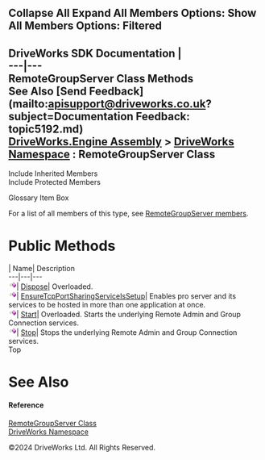        

 Collapse All Expand All  Members Options: Show All  Members Options: Filtered   
---  
DriveWorks SDK Documentation  |   
---|---  
RemoteGroupServer Class Methods   
See Also [Send Feedback](mailto:apisupport@driveworks.co.uk?subject=Documentation Feedback: topic5192.md)  
[DriveWorks.Engine Assembly](topic2156.md) > [DriveWorks Namespace](topic2159.md) : RemoteGroupServer Class  
---  
  
Include Inherited Members    
Include Protected Members    


Glossary Item Box

For a list of all members of this type, see [RemoteGroupServer members](topic5193.md).

# Public Methods

| Name| Description  
---|---|---  
![Public Method](dotnetimages/publicMethod.gif)| [Dispose](topic5199.md)| Overloaded.   
![Public Method](dotnetimages/publicMethod.gif)| [EnsureTcpPortSharingServiceIsSetup](topic5202.md)| Enables pro server and its services to be hosted in more than one application at once.   
![Public Method](dotnetimages/publicMethod.gif)| [Start](topic5203.md)| Overloaded. Starts the underlying Remote Admin and Group Connection services.   
![Public Method](dotnetimages/publicMethod.gif)| [Stop](topic5206.md)| Stops the underlying Remote Admin and Group Connection services.   
Top

# See Also

#### Reference

[RemoteGroupServer Class](topic5192.md)   
[DriveWorks Namespace](topic2159.md)

©2024 DriveWorks Ltd. All Rights Reserved.
